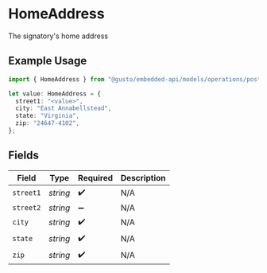 # HomeAddress

The signatory's home address

## Example Usage

```typescript
import { HomeAddress } from "@gusto/embedded-api/models/operations/postv1companysignatories.js";

let value: HomeAddress = {
  street1: "<value>",
  city: "East Annabellstead",
  state: "Virginia",
  zip: "24647-4102",
};
```

## Fields

| Field              | Type               | Required           | Description        |
| ------------------ | ------------------ | ------------------ | ------------------ |
| `street1`          | *string*           | :heavy_check_mark: | N/A                |
| `street2`          | *string*           | :heavy_minus_sign: | N/A                |
| `city`             | *string*           | :heavy_check_mark: | N/A                |
| `state`            | *string*           | :heavy_check_mark: | N/A                |
| `zip`              | *string*           | :heavy_check_mark: | N/A                |